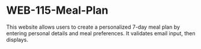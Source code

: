# WEB-115-Meal-Plan
This website allows users to create a personalized 7-day meal plan by entering personal details and meal preferences. It validates email input, then displays.
